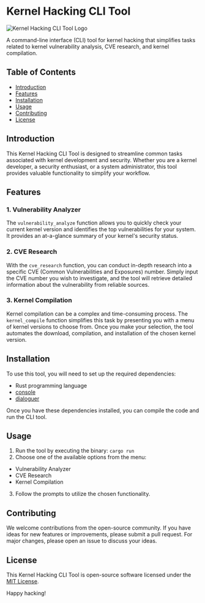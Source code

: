 # Kernel Hacking CLI Tool

![Kernel Hacking CLI Tool Logo](logo.png)

A command-line interface (CLI) tool for kernel hacking that simplifies tasks related to kernel vulnerability analysis, CVE research, and kernel compilation.

## Table of Contents
- [Introduction](#introduction)
- [Features](#features)
- [Installation](#installation)
- [Usage](#usage)
- [Contributing](#contributing)
- [License](#license)

## Introduction

This Kernel Hacking CLI Tool is designed to streamline common tasks associated with kernel development and security. Whether you are a kernel developer, a security enthusiast, or a system administrator, this tool provides valuable functionality to simplify your workflow.

## Features

### 1. Vulnerability Analyzer

The `vulnerability_analyze` function allows you to quickly check your current kernel version and identifies the top vulnerabilities for your system. It provides an at-a-glance summary of your kernel's security status.

### 2. CVE Research

With the `cve_research` function, you can conduct in-depth research into a specific CVE (Common Vulnerabilities and Exposures) number. Simply input the CVE number you wish to investigate, and the tool will retrieve detailed information about the vulnerability from reliable sources.

### 3. Kernel Compilation

Kernel compilation can be a complex and time-consuming process. The `kernel_compile` function simplifies this task by presenting you with a menu of kernel versions to choose from. Once you make your selection, the tool automates the download, compilation, and installation of the chosen kernel version.

## Installation

To use this tool, you will need to set up the required dependencies:

- Rust programming language
- [console](https://crates.io/crates/console)
- [dialoguer](https://crates.io/crates/dialoguer)

Once you have these dependencies installed, you can compile the code and run the CLI tool.

## Usage

1. Run the tool by executing the binary:
`cargo run`
2. Choose one of the available options from the menu:
- Vulnerability Analyzer
- CVE Research
- Kernel Compilation

3. Follow the prompts to utilize the chosen functionality.

## Contributing

We welcome contributions from the open-source community. If you have ideas for new features or improvements, please submit a pull request. For major changes, please open an issue to discuss your ideas.

## License

This Kernel Hacking CLI Tool is open-source software licensed under the [MIT License](LICENSE).

Happy hacking!


